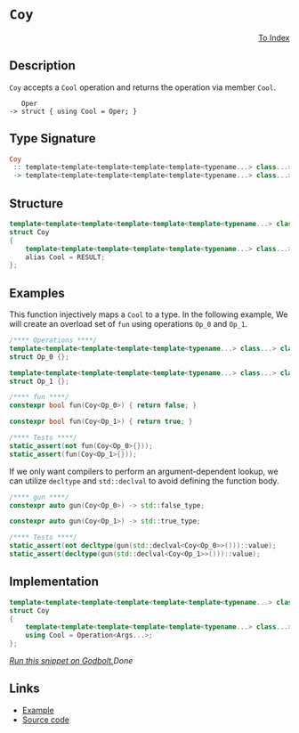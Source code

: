 <!-- Copyright 2024 Feng Mofan
SPDX-License-Identifier: Apache-2.0 -->

# `Coy`

<p style='text-align: right;'><a href="../utilities.md#coy">To Index</a></p>

## Description

`Coy` accepts a `Cool` operation and returns the operation via member `Cool`.

<pre><code>   Oper
-> struct { using Cool = Oper; }</code></pre>

## Type Signature

```Haskell
Coy
 :: template<template<template<template<template<typename...> class...> class...> class...> class...> class...
 -> template<template<template<template<template<typename...> class...> class...> class...> class...>
```

## Structure

```C++
template<template<template<template<template<template<typename...> class...> class...> class...> class...> class>
struct Coy
{
    template<template<template<template<template<typename...> class...> class...> class...> class...>
    alias Cool = RESULT;
};
```

## Examples

This function injectively maps a `Cool` to a type.
In the following example, We will create an overload set of `fun` using operations `Op_0` and `Op_1`.

```C++
/**** Operations ****/
template<template<template<template<template<typename...> class...> class...> class...> class...>
struct Op_0 {};

template<template<template<template<template<typename...> class...> class...> class...> class...>
struct Op_1 {};

/**** fun ****/
constexpr bool fun(Coy<Op_0>) { return false; }

constexpr bool fun(Coy<Op_1>) { return true; }

/**** Tests ****/
static_assert(not fun(Coy<Op_0>{}));
static_assert(fun(Coy<Op_1>{}));
```

If we only want compilers to perform an argument-dependent lookup, we can utilize `decltype` and `std::declval` to avoid defining the function body.

```C++
/**** gun ****/
constexpr auto gun(Coy<Op_0>) -> std::false_type;

constexpr auto gun(Coy<Op_1>) -> std::true_type;

/**** Tests ****/
static_assert(not decltype(gun(std::declval<Coy<Op_0>>()))::value);
static_assert(decltype(gun(std::declval<Coy<Op_1>>()))::value);
```

## Implementation

```C++
template<template<template<template<template<template<typename...> class...> class...> class...> class...> class Operation>
struct Coy
{
    template<template<template<template<template<typename...> class...> class...> class...> class...Args>
    using Cool = Operation<Args...>;
};
```

[*Run this snippet on Godbolt.*](https://godbolt.org/#z:OYLghAFBqd5QCxAYwPYBMCmBRdBLAF1QCcAaPECAMzwBtMA7AQwFtMQByARg9KtQYEAysib0QXACx8BBAKoBnTAAUAHpwAMvAFYTStJg1DIApACYAQuYukl9ZATwDKjdAGFUtAK4sGIAGzSrgAyeAyYAHI%2BAEaYxCCSAKykAA6oCoRODB7evgHSaRmOAqHhUSyx8Um2mPbFDEIETMQEOT5%2BgTV1WY3NBKWRMXEJyQpNLW15nWN9A%2BWVIwCUtqhexMjsHAD0AFR7%2BweHR/tbJhoAgrv7ANQAkiwp9GyCTPXXB6cXV8c/x5/nZ3OBEwDwMwJMAGY3MDQa9MJDoSDHnCETDkeCoWiwfDMUjsaiAJ4pRisTAAOgpkOw12QBgUCgpZKpNLpDMpEOptKY9MZzK5PPZnNZ1wA8sTiK8slTAWNiF4HNcPATASYAOxWC7XLXXLEo3GwjGIg04o3ok26w0EIkkti8jks7lspn2/lOvmsu1Cx2M87EYAKaWa7VeDJGRWoTzXSEAEVF4slAgRvv9nshGoBqujaZVX1%2BeY%2BgO%2BO2uADE8MQxtdsKpWI9MO8ToX883/k2bmK4gmGAoG3t/hbzXi9ab8fqzaih5brcxbYKHQLnV6F%2B7vXPXamLrL5QQ4wB9DRR9VqrMQ9OAgcT42X8dj0cj4dW4kz8lrj2v1eL%2Bdul1vxcyghygqYq7lwh5WJm2YXG2ezXFQXgML2Oz/Gg3bAqoKTENc0QRrQsHwRASoIsBGhUosYHXMQmAEGsCFUGIShpoeWZQRcKFjJg6GYdhkZwQwBGoMqULAVwpHkZR1HEAhAFeDiFhMTmlwHNcAAqmBjD2Babk0jjILujpxAQEAMKgO68fxgluMR0pHpmiyLJB5wzDpen0gZ1D4YRQkpCB1ngdGdkOdBza/P8RbXEImAoegVY1qC9aaYpwV5q2UFmBCYS0l4WBRpi1q7gBTCEAGHIKWFwDwYhyECOxnHXEwXhENc5V8Z5lneSRHJkQAtMyYzoCAIB0bQSj5dagWsdVaEYXVDWoE1HkCUR3kiZ11w9fafUDdJmCjcS42JTBqnqZV/6Srp%2BktEZJnXFgtKPpg0D4ZtIC3bQABuYgIq1VklRyEB2YsA0fd4mD2aep3ORdhmvfdj18c9r3A19i1eT5v3YP9dlA2IMlgxYHDLLQnCJLwfgcFopCoJwbjWNY1wKKs6z1uYEI8KQBCaATywANYgIkkhkhoAAcZhmAAnGLXCJMLQtcKqqrSETHCSLwLASBoGikGTFNUxwvAKCAmsc%2BTBOkHAsAwIgICrAQKQNeQlBoA8dBxBEpKcKoQv%2BF1gRNcgyDXFIZJmLwmD4EQxB4P1XAyIIIhiOwUix/IShqJzpC6DHADuEopJwPCE8TpPp7rIoNXbO6oFQ1ye97vvAP7gcC2Y1z8c79CYSzXCLLwxtaMsEBIE7KQu2QFAQMPo8gMAUhmHwdDAhWlDROn0RhM0BL57wa/MMQBIitE2iRcbbNO88BAigwtCbybpBYNEXjAG4YjDVvd8goYwDiLf%2BCUQ4eBvTUunDikUGqbDZmEYESsKa0DwNECUe8PBYHTgBPAatuC8EAcQbCShowfyMLAownNlhUAMP6AAangTAWcOxkzZvwOOohxBJwYSnFQ6hb6Z30J/FAtNLD6DgQbSAyxUApHqAbDgXU%2BoxlMJYawZgdZYMjlgIR/0ujHyyC4Bg7hPDtD0CEMIgwKjDBjoUTIAhJh%2BFMekcxDA5hDHiDHOwGiBC9AmLovITjaguIaOMfohj5gmNsH4yxegZgtHscYxxywGZrA2BIQuHASZaxLpwGuXsfaSD9gHIOLcIC4EICQKMaVu692IcsBAmAmBYHiGo3mkgIRkjFhCBWGhJBmEkP4DWiR/Bi30JwFWpA1aszJP4Lg/ghZi1lv4fmUtmn%2BBSbfXW%2BtDbs2IWbS2g9rbl3tuPSeHc3ZsE4M0Fgb1VRdSYA6MMXAxZki4ILUO4cSBRz0Kw%2BOzDpCsMUOw9Oug545yYHnDBiTkna14KXHZldq610yVc4Agdbn3IPG3EeHdikQjMD3NZJsB5D1QO3OIDsJ74tRcMLkRgblcE1jQWgi8DYQBXrfHeG837Mr3gfI%2BDg35n0YBfK%2BN8Kb30fs/Wgr8MHvxYJ/b%2BgrywaMARIimIDkBgLfpA2o6dYHwI3kgzYFNUHoLZlgnBmA8GSoIWEUAOK%2BBkIUJQ6htC35vKYYnT5shvlp04SAOeBgiGyKsPwzVqiRFiKyBIqRBB0AyL4RYBR4KlFRyAcI9R/9nAQFcKEmOBiygOL0GY%2BoGbUg2PqJEhYXjuiuJCR4qxyb6huP8dmqJYTK25GreE%2BtRjS0xMZvE7u/SknFyWWkmFvtyXwpuXcwWrcCkR3RaU7F/cKlVJqZQRJgzhm3LaaqRIYt5YQnaZ0yQMcwWU04Cso26zzZWxthXIl%2BzXbuw4Cc32LAFBvQDm9cd2IxiPMKco15sh3kuuTu6jhFNdAQlIACoFBc%2B2gtSRwMutsGrXCrjXZ9r732frhJWFFo90UQixX3U2Wy71j0diSqeb6UjeQ/WLXcX6CC7lUJ0GldLl6r3XnvVlnH96H2Pty/F59L7X3TkKp%2BL8JFsywGar%2BureC/zlUA2%2BSqVXirVdA3gmqEEEh1SgyOBrMFxGNaaqVFr1mkKYBQqhNCnyOoA86iQrrBAgd%2BSACDPrjDRoEdEINlMQ3VU4FsTafr5GKLiMoxNajnEpr8Gm7RBas0dqCXmrIBaUslACTmstPi60Fui7WvxJagltry4VzLjbe2xKZgk2DA6dZDvQ2%2B64tGyQManU8zuJTCPlNIJU6pww1FKzXV625EIISJGloejWY3VQTMWfVvWthVlEbsqQepiQmly1VBrIWkhJZcBFmYBZSsIR1fBae%2BdXM%2B0h3m%2BdxbK3lhYIyM4SQQA%3D%3D)$Done$

## Links

- [Example](../../code/facilities/utilities/coy/implementation.hpp)
- [Source code](../../../conceptrodon/coy.hpp)
